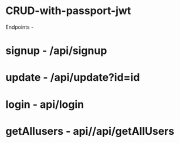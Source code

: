 # CRUD-with-passport-jwt

Endpoints - 
# signup - /api/signup
# update - /api/update?id=id
# login  -  api/login
# getAllusers - api//api/getAllUsers
 
